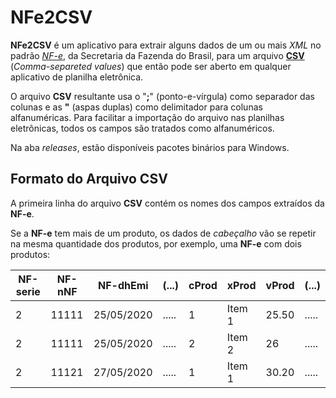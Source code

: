 # NFe2CSV

**NFe2CSV** é um aplicativo para extrair alguns dados de um ou mais *XML* no padrão [*NF-e*](https://www.nfe.fazenda.gov.br/portal/principal.aspx), da Secretaria da Fazenda 
do Brasil, para um arquivo [**CSV**](https://pt.wikipedia.org/wiki/Comma-separated_values) (*Comma-separeted values*) 
que então pode ser aberto em qualquer aplicativo de planilha eletrônica.

O arquivo **CSV** resultante usa o "**;**" (ponto-e-vírgula) como separador das colunas e as **"** (aspas duplas) 
como delimitador para colunas alfanuméricas. Para facilitar a importação do arquivo nas planilhas eletrônicas, todos 
os campos são tratados como alfanuméricos.

Na aba *releases*, estão disponíveis pacotes binários para Windows.

## Formato do Arquivo CSV

A primeira linha do arquivo **CSV** contém os nomes dos campos extraídos da **NF-e**.

Se a **NF-e** tem mais de um produto, os dados de *cabeçalho* vão se repetir 
na mesma quantidade dos produtos, por exemplo, uma **NF-e** com dois produtos:

| NF-serie | NF-nNF | NF-dhEmi   | (...) | cProd | xProd  | vProd   | (...) |
| -------- | ------ | ---------  | ----- | ----- | ------ | ------- | ----- |
| 2        | 11111  | 25/05/2020 | ..... | 1     | Item 1 | 25.50   | ..... |
| 2        | 11111  | 25/05/2020 | ..... | 2     | Item 2 | 26      | ..... |
| 2        | 11121  | 27/05/2020 | ..... | 1     | Item 1 | 30.20   | ..... |
